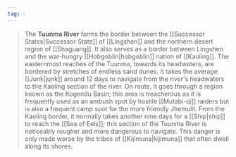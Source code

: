```yaml
---
tag: 💧
---
```

> The **Tuunma River** forms the border between the [[Successor States|Successor State]] of [[Lingshen]] and the northern desert region of [[Shaguang]]. It also serves as a border between Lingshen and the war-hungry [[Hobgoblin|hobgoblin]] nation of [[Kaoling]]. The easternmost reaches of the Tuunma, towards its headwaters, are bordered by stretches of endless sand dunes. It takes the average [[Junk|junk]] around 12 days to navigate from the river's headwaters to the Kaoling section of the river. On route, it goes through a region known as the Kogendu Basin; this area is treacherous as it is frequently used as an ambush spot by hostile [[Mutabi-qi]] raiders but is also a frequent camp spot for the more friendly Jhemulit. From the Kaoling border, it normally takes another nine days for a [[Ship|ship]] to reach the [[Sea of Eels]]; this section of the Tuunma River is noticeably rougher and more dangerous to navigate. This danger is only made worse by the tribes of [[Kijimuna|kijimuna]] that often dwell along its shores.







